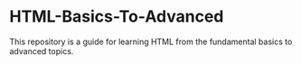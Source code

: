 # HTML-Basics-To-Advanced
This repository is a guide for learning HTML from the fundamental basics to advanced topics.
